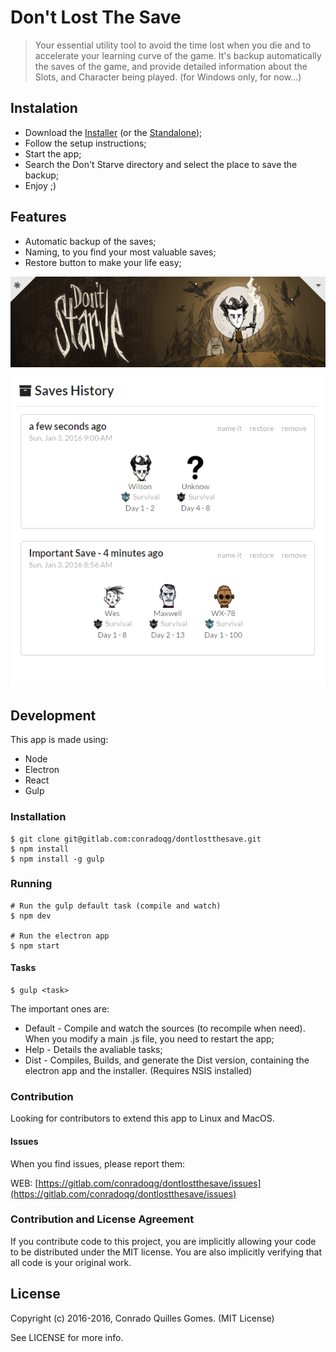 # Don't Lost The Save
> Your essential utility tool to avoid the time lost when you die and to accelerate your learning curve of the game. It's backup automatically the saves of the game, and provide detailed information about the Slots, and Character being played. (for Windows only, for now...)

## Instalation

* Download the [Installer](https://s3-sa-east-1.amazonaws.com/releases.conradoqg.eti.br/dontlostthesave/dontlostthesaveSetup0.0.1.exe) (or the [Standalone](https://s3-sa-east-1.amazonaws.com/releases.conradoqg.eti.br/dontlostthesave/dontlostthesaveStandalone0.0.1.zip));
* Follow the setup instructions;
* Start the app;
* Search the Don't Starve directory and select the place to save the backup;
* Enjoy ;)

## Features

* Automatic backup of the saves;
* Naming, to you find your most valuable saves;
* Restore button to make your life easy;

![Screenshot](resources/screenshots/sampleData.png)

## Development

This app is made using:
* Node
* Electron
* React
* Gulp

### Installation

    $ git clone git@gitlab.com:conradoqg/dontlostthesave.git
    $ npm install
    $ npm install -g gulp

### Running

    # Run the gulp default task (compile and watch)
    $ npm dev

    # Run the electron app
    $ npm start

#### Tasks

    $ gulp <task>

The important ones are:
* Default - Compile and watch the sources (to recompile when need). When you modify a main .js file, you need to restart the app;
* Help - Details the avaliable tasks;
* Dist - Compiles, Builds, and generate the Dist version, containing the electron app and the installer. (Requires NSIS installed)

### Contribution

Looking for contributors to extend this app to Linux and MacOS.

#### Issues

When you find issues, please report them:

WEB: [https://gitlab.com/conradoqg/dontlostthesave/issues](https://gitlab.com/conradoqg/dontlostthesave/issues)


### Contribution and License Agreement

If you contribute code to this project, you are implicitly allowing your code
to be distributed under the MIT license. You are also implicitly verifying that
all code is your original work.

## License

Copyright (c) 2016-2016, Conrado Quilles Gomes. (MIT License)

See LICENSE for more info.